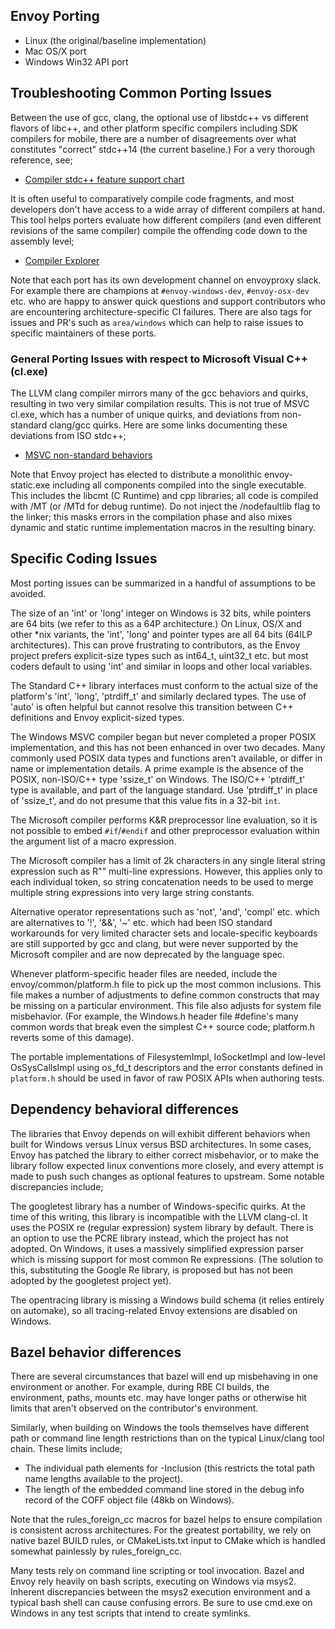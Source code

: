 ## Envoy Porting

* Linux (the original/baseline implementation)
* Mac OS/X port 
* Windows Win32 API port

## Troubleshooting Common Porting Issues

Between the use of gcc, clang, the optional use of libstdc++ vs different flavors of libc++,
and other platform specific compilers including SDK compilers for mobile, there are a number
of disagreements over what constitutes "correct" stdc++14 (the current baseline.) For a very
thorough reference, see;

* [Compiler stdc++ feature support chart](https://en.cppreference.com/w/cpp/compiler_support)

It is often useful to comparatively compile code fragments, and most developers don't have access
to a wide array of different compilers at hand. This tool helps porters evaluate how different
compilers (and even different revisions of the same compiler) compile the offending code
down to the assembly level;

* [Compiler Explorer](https://godbolt.org/)

Note that each port has its own development channel on envoyproxy slack. For example there
are champions at `#envoy-windows-dev`, `#envoy-osx-dev` etc. who are happy to answer quick
questions and support contributors who are encountering architecture-specific CI failures.
There are also tags for issues and PR's such as `area/windows` which can help to raise
issues to specific maintainers of these ports.

### General Porting Issues with respect to Microsoft Visual C++ (cl.exe)

The LLVM clang compiler mirrors many of the gcc behaviors and quirks, resulting in two very
similar compilation results. This is not true of MSVC cl.exe, which has a number of unique quirks,
and deviations from non-standard clang/gcc quirks. Here are some links documenting these deviations
from ISO stdc++;

* [MSVC non-standard behaviors](https://docs.microsoft.com/en-us/cpp/cpp/nonstandard-behavior?view=vs-2019)

Note that Envoy project has elected to distribute a monolithic envoy-static.exe including
all components compiled into the single executable. This includes the libcmt (C Runtime)
and cpp libraries; all code is compiled with /MT (or /MTd for debug runtime). Do not inject
the /nodefaultlib flag to the linker; this masks errors in the compilation phase and also
mixes dynamic and static runtime implementation macros in the resulting binary.

## Specific Coding Issues

Most porting issues can be summarized in a handful of assumptions to be avoided.

The size of an 'int' or 'long' integer on Windows is 32 bits, while pointers are 64 bits
(we refer to this as a 64P architecture.) On Linux, OS/X and other *nix variants, the 'int',
'long' and pointer types are all 64 bits (64ILP architectures).
This can prove frustrating to contributors, as the Envoy project prefers explicit-size types
such as int64_t, uint32_t etc. but most coders default to using 'int' and similar in loops
and other local variables.

The Standard C++ library interfaces must conform to the actual size of the platform's 'int',
'long', 'ptrdiff_t' and similarly declared types. The use of 'auto' is often helpful but cannot
resolve this transition between C++ definitions and Envoy explicit-sized types.

The Windows MSVC compiler began but never completed a proper POSIX implementation, and this
has not been enhanced in over two decades. Many commonly used POSIX data types and functions
aren't available, or differ in name or implementation details. A prime example is the absence
of the POSIX, non-ISO/C++ type 'ssize_t' on Windows. The ISO/C++ 'ptrdiff_t' type is available,
and part of the language standard. Use 'ptrdiff_t' in place of 'ssize_t', and do not presume
that this value fits in a 32-bit `int`.

The Microsoft compiler performs K&R preprocessor line evaluation, so it is not possible to
embed `#if`/`#endif` and other preprocessor evaluation within the argument list of a macro
expression.

The Microsoft compiler has a limit of 2k characters in any single literal string expression
such as R"" multi-line expressions. However, this applies only to each individual token, so
string concatenation needs to be used to merge multiple string expressions into very large
string constants.

Alternative operator representations such as 'not', 'and', 'compl' etc. which are alternatives
to '!', '&&', '~' etc. which had been ISO standard workarounds for very limited character sets and
locale-specific keyboards are still supported by gcc and clang, but were never supported by the 
Microsoft compiler and are now deprecated by the language spec.

Whenever platform-specific header files are needed, include the envoy/common/platform.h file to pick
up the most common inclusions. This file makes a number of adjustments to define common constructs
that may be missing on a particular environment. This file also adjusts for system file misbehavior.
(For example, the Windows.h header file #define's many common words that break even the simplest C++
source code; platform.h reverts some of this damage).

The portable implementations of FilesystemImpl, IoSocketImpl and low-level OsSysCallsImpl using
os_fd_t descriptors and the error constants defined in `platform.h` should be used in favor of raw
POSIX APIs when authoring tests.

## Dependency behavioral differences

The libraries that Envoy depends on will exhibit different behaviors when built for Windows
versus Linux versus BSD architectures. In some cases, Envoy has patched the library to either
correct misbehavior, or to make the library follow expected linux conventions more closely,
and every attempt is made to push such changes as optional features to upstream. Some notable
discrepancies include;

The googletest library has a number of Windows-specific quirks. At the time of this writing,
this library is incompatible with the LLVM clang-cl. It uses the POSIX re (regular expression)
system library by default. There is an option to use the PCRE library instead, which the
project has not adopted. On Windows, it uses a massively simplified expression parser which
is missing support for most common Re expressions. (The solution to this, substituting the
Google Re library, is proposed but has not been adopted by the googletest project yet).

The opentracing library is missing a Windows build schema (it relies entirely on automake),
so all tracing-related Envoy extensions are disabled on Windows.

## Bazel behavior differences

There are several circumstances that bazel will end up misbehaving in one environment or another.
For example, during RBE CI builds, the environment, paths, mounts etc. may have longer paths or
otherwise hit limits that aren't observed on the contributor's environment.

Similarly, when building on Windows the tools themselves have different path or command line length
restrictions than on the typical Linux/clang tool chain. These limits include;

* The individual path elements for -Inclusion (this restricts the total path name lengths available to the project).
* The length of the embedded command line stored in the debug info record of the COFF object file (48kb on Windows).

Note that the rules_foreign_cc macros for bazel helps to ensure compilation is consistent across
architectures. For the greatest portability, we rely on native bazel BUILD rules, or CMakeLists.txt
input to CMake which is handled somewhat painlessly by rules_foreign_cc.

Many tests rely on command line scripting or tool invocation. Bazel and Envoy rely heavily on bash scripts, executing
on Windows via msys2. Inherent discrepancies between the msys2 execution environment and a typical bash shell can
cause confusing errors. Be sure to use cmd.exe on Windows in any test scripts that intend to create symlinks.
